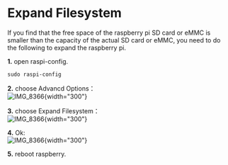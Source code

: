 # Expand Filesystem
If you find that the free space of the raspberry pi SD card or eMMC is smaller than the capacity of the actual SD card or eMMC, you need to do the following to expand the raspberry pi.

**1.** open raspi-config.
```
sudo raspi-config
```
**2.** choose Advancd Options：  
![IMG_8366](assets/images/expand_filesystem/advance_option.png){width="300"}

**3.** choose Expand Filesystem：  
![IMG_8366](assets/images/expand_filesystem/expand.png){width="300"}

**4.** Ok:  
![IMG_8366](assets/images/expand_filesystem/expand_ok.png){width="300"}

**5.** reboot raspberry.
